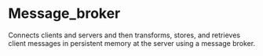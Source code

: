# Message_broker

Connects clients and servers and then transforms, stores, and retrieves client messages in persistent memory at the server using a message broker.
